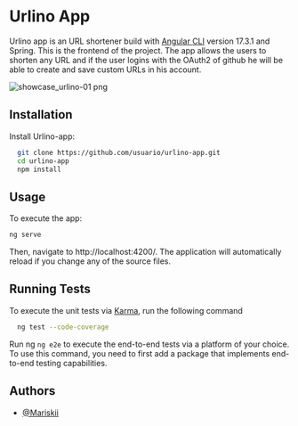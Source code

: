 
# Urlino App

Urlino app is an URL shortener build with [Angular CLI](https://github.com/angular/angular-cli) version 17.3.1 and Spring. This is the frontend of the project. The app allows the users to shorten any URL and if the user logins with the OAuth2 of github he will be able to create and save custom URLs in his account.

![showcase_urlino-01 png](https://github.com/user-attachments/assets/3a2a95a8-bb3c-4bfc-bd66-641e434adc54)

## Installation

Install Urlino-app:

```bash
  git clone https://github.com/usuario/urlino-app.git
  cd urlino-app
  npm install
```
    
## Usage

To execute the app:

```javascript
ng serve
```

Then, navigate to http://localhost:4200/. The application will automatically reload if you change any of the source files.
## Running Tests

To execute the unit tests via [Karma](https://karma-runner.github.io), run the following command

```bash
  ng test --code-coverage
```

Run ng `ng e2e` to execute the end-to-end tests via a platform of your choice. To use this command, you need to first add a package that implements end-to-end testing capabilities.

## Authors

- [@Mariskii](https://www.github.com/Mariskii)

